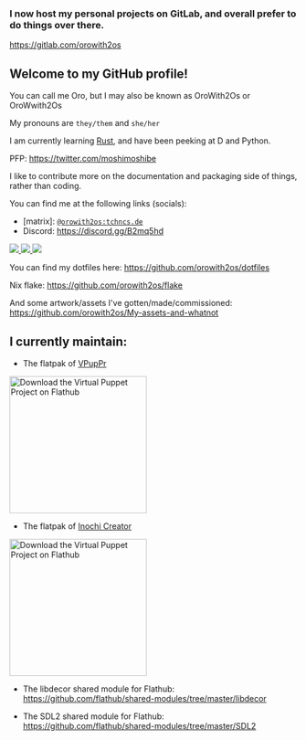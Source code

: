 <!-- # UNAVAILABLE UNTIL FURTHER NOTICE

Sorry to pop out again, but I'll be gone for a while, so don't expect a response from me until then
 -->
### I now host my personal projects on GitLab, and overall prefer to do things over there.
https://gitlab.com/orowith2os

## Welcome to my GitHub profile!

You can call me Oro, but I may also be known as OroWith2Os or OroWwith2Os

My pronouns are `they/them` and `she/her`

I am currently learning [Rust](https://www.rust-lang.org), and have been peeking at D and Python.

PFP: https://twitter.com/moshimoshibe

I like to contribute more on the documentation and packaging side of things, rather than coding.

You can find me at the following links (socials):

- \[matrix\]: [`@orowith2os:tchncs.de`](https://matrix.to/#/@orowith2os:tchncs.de)
- Discord: https://discord.gg/B2mq5hd

<a href="https://www.youtube.com/channel/UCjybtJMIzygk3jXtTTfaLNw">
  <img src="https://img.shields.io/badge/YouTube-red?logo=youtube" />
</a>

<a rel="me" href="https://tech.lgbt/@orowith2os">
  <img src="https://img.shields.io/badge/Mastodon-7289da?logo=Mastodon&logoColor=white" />
</a>

<a href="https://twitter.com/OroWith2Os">
  <img src="https://img.shields.io/badge/Twitter-blue?logo=Twitter&logoColor=white" />
</a>

You can find my dotfiles here: https://github.com/orowith2os/dotfiles

Nix flake: https://github.com/orowith2os/flake

And some artwork/assets I've gotten/made/commissioned: https://github.com/orowith2os/My-assets-and-whatnot

## I currently maintain: 

* The flatpak of [VPupPr](https://github.com/flathub/com.github.virtual_puppet_project.vpuppr)

<a href='https://beta.flathub.org/apps/details/com.github.virtual_puppet_project.vpuppr'><img width='240' alt='Download the Virtual Puppet Project on Flathub' src='https://flathub.org/assets/badges/flathub-badge-en.png'/></a>

* The flatpak of [Inochi Creator](https://github.com/flathub/com.inochi2d.inochi-creator)

<a href='https://beta.flathub.org/apps/details/com.inochi2d.inochi-creator'><img width='240' alt='Download the Virtual Puppet Project on Flathub' src='https://flathub.org/assets/badges/flathub-badge-en.png'/></a>

* The libdecor shared module for Flathub: https://github.com/flathub/shared-modules/tree/master/libdecor

* The SDL2 shared module for Flathub: https://github.com/flathub/shared-modules/tree/master/SDL2

